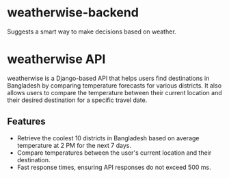 # weatherwise-backend
Suggests a smart way to make decisions based on weather.



# weatherwise API

weatherwise is a Django-based API that helps users find destinations in Bangladesh by comparing temperature forecasts for various districts. 
It also allows users to compare the temperature between their current location and their desired destination for a specific travel date.

## Features
- Retrieve the coolest 10 districts in Bangladesh based on average temperature at 2 PM for the next 7 days.
- Compare temperatures between the user's current location and their destination.
- Fast response times, ensuring API responses do not exceed 500 ms.

